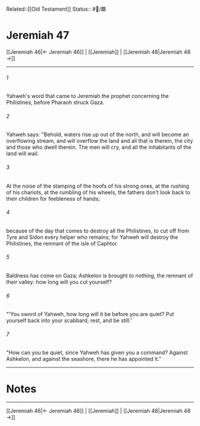 Related::[[Old Testament]]
Status:: #📖/🟥
# Jeremiah 47

[[Jeremiah 46|← Jeremiah 46]] | [[Jeremiah]] | [[Jeremiah 48|Jeremiah 48 →]]
***



###### 1 
Yahweh's word that came to Jeremiah the prophet concerning the Philistines, before Pharaoh struck Gaza. 

###### 2 
Yahweh says: "Behold, waters rise up out of the north, and will become an overflowing stream, and will overflow the land and all that is therein, the city and those who dwell therein. The men will cry, and all the inhabitants of the land will wail. 

###### 3 
At the noise of the stamping of the hoofs of his strong ones, at the rushing of his chariots, at the rumbling of his wheels, the fathers don't look back to their children for feebleness of hands; 

###### 4 
because of the day that comes to destroy all the Philistines, to cut off from Tyre and Sidon every helper who remains; for Yahweh will destroy the Philistines, the remnant of the isle of Caphtor. 

###### 5 
Baldness has come on Gaza; Ashkelon is brought to nothing, the remnant of their valley: how long will you cut yourself? 

###### 6 
"'You sword of Yahweh, how long will it be before you are quiet? Put yourself back into your scabbard; rest, and be still.' 

###### 7 
"How can you be quiet, since Yahweh has given you a command? Against Ashkelon, and against the seashore, there he has appointed it."

---
# Notes


***
[[Jeremiah 46|← Jeremiah 46]] | [[Jeremiah]] | [[Jeremiah 48|Jeremiah 48 →]]
